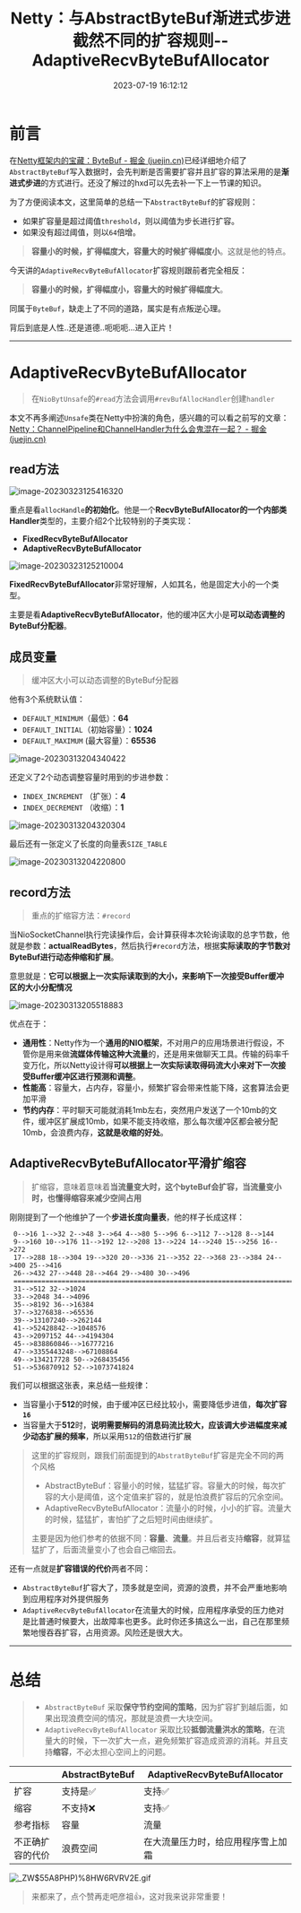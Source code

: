 ﻿---
title: Netty：与AbstractByteBuf渐进式步进截然不同的扩容规则--AdaptiveRecvByteBufAllocator
categories: Netty
tags:
  - IO
  - Netty
cover: >-
  https://hmf-typora-images.oss-cn-guangzhou.aliyuncs.com/images/202307091602399.png
abbrlink: 52287
date: 2023-07-19 16:12:12
updated: 2023-07-27 10:21:52
---





# 前言

在[Netty框架内的宝藏：ByteBuf - 掘金 (juejin.cn)](https://juejin.cn/post/7206924411256176696)已经详细地介绍了`AbstractByteBuf`写入数据时，会先判断是否需要扩容并且扩容的算法采用的是**渐进式步进**的方式进行。还没了解过的hxd可以先去补一下上一节课的知识。

为了方便阅读本文，这里简单的总结一下`AbstractByteBuf`的扩容规则：

-   如果扩容量是超过阈值`threshold`，则以阈值为步长进行扩容。
-   如果没有超过阈值，则以`64`倍增。

> **容量小的时候，扩得幅度大，容量大的时候扩得幅度小**。这就是他的特点。

今天讲的`AdaptiveRecvByteBufAllocator`扩容规则跟前者完全相反：

> **容量小的时候，扩得幅度小，容量大的时候扩得幅度大**。

同属于`ByteBuf`，缺走上了不同的道路，属实是有点叛逆心理。

背后到底是人性..还是道德..呃呃呃...进入正片！

* * *

# AdaptiveRecvByteBufAllocator

> 在`NioBytUnsafe`的`#read`方法会调用`#revBufAllocHandler`创建`handler`

本文不再多阐述`Unsafe`类在Netty中扮演的角色，感兴趣的可以看之前写的文章：[Netty：ChannelPipeline和ChannelHandler为什么会鬼混在一起？ - 掘金 (juejin.cn)](https://juejin.cn/post/7213653429416362039)

## read方法

![image-20230323125416320](https://p3-juejin.byteimg.com/tos-cn-i-k3u1fbpfcp/c492a479150b4eb48634ee603fe989e6~tplv-k3u1fbpfcp-zoom-1.image)

重点是看`allocHandle`**的初始化**。他是一个**RecvByteBufAllocator的一个内部类Handler**类型的，主要介绍2个比较特别的子类实现：

-   **FixedRecvByteBufAllocator**
-   **AdaptiveRecvByteBufAllocator**

![image-20230323125210004](https://p3-juejin.byteimg.com/tos-cn-i-k3u1fbpfcp/1038939d2f9d4d9a8cfabcb48ab97d81~tplv-k3u1fbpfcp-zoom-1.image)

**FixedRecvByteBufAllocator**非常好理解，人如其名，他是固定大小的一个类型。

主要是看**AdaptiveRecvByteBufAllocator**，他的缓冲区大小是**可以动态调整的ByteBuf分配器**。

## 成员变量

> 缓冲区大小可以动态调整的ByteBuf分配器

他有3个系统默认值：

-   `DEFAULT_MINIMUM`（最低）：**64**
-   `DEFAULT_INITIAL`（初始容量）：**1024**
-   `DEFAULT_MAXIMUM` (最大容量）：**65536**

![image-20230313204340422](https://p3-juejin.byteimg.com/tos-cn-i-k3u1fbpfcp/10fc8477ff7c47898cc7e68f9bd632a6~tplv-k3u1fbpfcp-zoom-1.image)

还定义了2个动态调整容量时用到的步进参数：

-   `INDEX_INCREMENT` （扩张）：**4**
-   `INDEX_DECREMENT` （收缩）：**1**

![image-20230313204320304](https://p3-juejin.byteimg.com/tos-cn-i-k3u1fbpfcp/d3b1608141254b3396c6c2b29f0e1366~tplv-k3u1fbpfcp-zoom-1.image)

最后还有一张定义了长度的向量表`SIZE_TABLE`

![image-20230313204220800](https://p3-juejin.byteimg.com/tos-cn-i-k3u1fbpfcp/2bb2ecc303b141b2ab9435a533ea0111~tplv-k3u1fbpfcp-zoom-1.image)

## record方法

> 重点的扩缩容方法：`#record`

当NioSocketChannel执行完读操作后，会计算获得本次轮询读取的总字节数，他就是参数：**actualReadBytes**，然后执行`#record`方法，根据**实际读取的字节数对ByteBuf进行动态伸缩和扩展**。

意思就是：**它可以根据上一次实际读取到的大小，来影响下一次接受Buffer缓冲区的大小分配情况**

![image-20230313205518883](https://p3-juejin.byteimg.com/tos-cn-i-k3u1fbpfcp/89827b2089d542e08ead55cf9cdc0e64~tplv-k3u1fbpfcp-zoom-1.image)

优点在于：

-   **通用性**：Netty作为一个**通用的NIO框架**，不对用户的应用场景进行假设，不管你是用来做**流媒体传输这种大流量**的，还是用来做聊天工具。传输的码率千变万化，所以Netty设计得**可以根据上一次实际读取得码流大小来对下一次接受Buffer缓冲区进行预测和调整**。
-   **性能高**：容量大，占内存，容量小，频繁扩容会带来性能下降，这套算法会更加平滑
-   **节约内存**：平时聊天可能就消耗1mb左右，突然用户发送了一个10mb的文件，缓冲区扩展成10mb，如果不能支持收缩，那么每次缓冲区都会被分配10mb，会浪费内存，**这就是收缩的好处**。



## AdaptiveRecvByteBufAllocator平滑扩缩容

> 扩缩容，意味着意味着**当流量变大时，这个byteBuf会扩容，当流量变小时，也懂得缩容来减少空间占用**

刚刚提到了一个他维护了一个**步进长度向量表**，他的样子长成这样：

```
 0-->16 1-->32 2-->48 3-->64 4-->80 5-->96 6-->112 7-->128 8-->144
 9-->160 10-->176 11-->192 12-->208 13-->224 14-->240 15-->256 16-->272
 17-->288 18-->304 19-->320 20-->336 21-->352 22-->368 23-->384 24-->400 25-->416
 26-->432 27-->448 28-->464 29-->480 30-->496 
 ================================================================================
 31-->512 32-->1024 
 33-->2048 34-->4096 
 35-->8192 36-->16384 
 37-->3276838-->65536
 39-->13107240-->262144
 41-->52428842-->1048576 
 43-->2097152 44-->4194304 
 45-->838860846-->16777216
 47-->3355443248-->67108864
 49-->134217728 50-->268435456 
 51-->536870912 52-->1073741824
```

我们可以根据这张表，来总结一些规律：

-   当容量小于**512**的时候，由于缓冲区已经比较小，需要降低步进值，**每次扩容`16`**
-   当容量大于**512**时，**说明需要解码的消息码流比较大，应该调大步进幅度来减少动态扩展的频率**，所以采用`512`的倍数进行扩展

> 这里的扩容规则，跟我们前面提到的`AbstratByteBuf`扩容是完全不同的两个风格
>
> -   AbstractByteBuf：容量小的时候，猛猛扩容。容量大的时候，每次扩容的大小是阈值，这个定值来扩容的，就是怕浪费扩容后的冗余空间。
> -   AdaptiveRecvByteBufAllocator：流量小的时候，小小的扩容。流量大的时候，猛猛扩，害怕扩了之后短时间由继续扩。
>
> 主要是因为他们参考的依据不同：**容量**、**流量**。并且后者支持**缩容**，就算猛猛扩了，后面流量变小了也会自己缩回去。

还有一点就是**扩容错误的代价**两者不同：

- `AbstractByteBuf`扩容大了，顶多就是空间，资源的浪费，并不会严重地影响到应用程序对外提供服务
- `AdaptiveRecvByteBufAllocator`在流量大的时候，应用程序承受的压力绝对是比普通时候要大，出故障率也更多。此时你还多搞这么一出，自己在那里频繁地慢吞吞扩容，占用资源。风险还是很大大。
* * *

# 总结
>- `AbstractByteBuf` 采取**保守节约空间的策略**，因为扩容扩到越后面，如果出现浪费空间的情况，那就是浪费一大块空间。
>- `AdaptiveRecvByteBufAllocator` 采取比较**抵御流量洪水的策略**，在流量大的时候，下一次扩大一点，避免频繁扩容造成资源的消耗。并且支持**缩容**，不必太担心空间上的问题。




|                  | AbstractByteBuf        | AdaptiveRecvByteBufAllocator       |
| ---------------- | ---------------------- | ---------------------------------- |
| 扩容             | 支持是✅ | 支持✅             |
| 缩容             | 不支持❌              | 支持✅             |
| 参考指标         | 容量                   | 流量                               |
| 不正确扩容的代价 | 浪费空间               | 在大流量压力时，给应用程序雪上加霜 |

![_ZW$55A8PHP)%8HW6RVRV2E.gif](https://p3-juejin.byteimg.com/tos-cn-i-k3u1fbpfcp/33417b01140647e5a5d039912b5dba3c~tplv-k3u1fbpfcp-zoom-1.image)

> 来都来了，点个赞再走吧彦祖👍，这对我来说非常重要！
